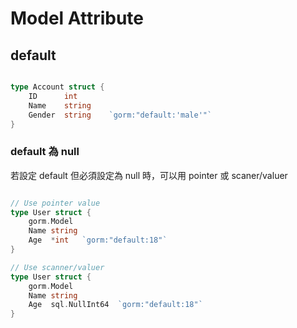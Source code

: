 # Model Attribute

## default

```go

type Account struct {
    ID      int
    Name    string 
    Gender  string    `gorm:"default:'male'"`
}

```

### default 為 null

若設定 default 但必須設定為 null 時，可以用 pointer 或 scaner/valuer

```go

// Use pointer value
type User struct {
    gorm.Model
    Name string
    Age  *int   `gorm:"default:18"`
}

// Use scanner/valuer
type User struct {
    gorm.Model
    Name string
    Age  sql.NullInt64  `gorm:"default:18"`
}

```